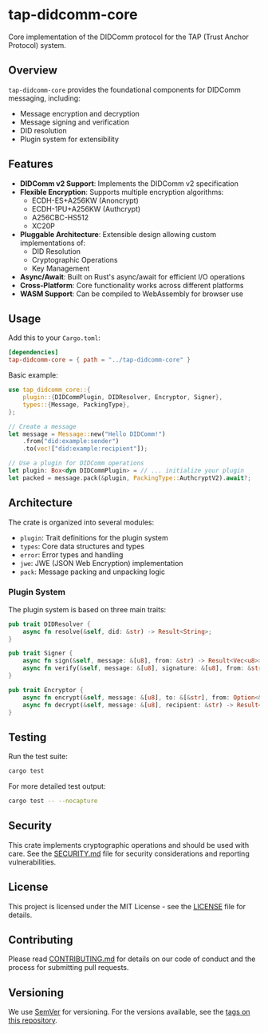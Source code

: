 # tap-didcomm-core

Core implementation of the DIDComm protocol for the TAP (Trust Anchor Protocol) system.

## Overview

`tap-didcomm-core` provides the foundational components for DIDComm messaging, including:
- Message encryption and decryption
- Message signing and verification
- DID resolution
- Plugin system for extensibility

## Features

- **DIDComm v2 Support**: Implements the DIDComm v2 specification
- **Flexible Encryption**: Supports multiple encryption algorithms:
  - ECDH-ES+A256KW (Anoncrypt)
  - ECDH-1PU+A256KW (Authcrypt)
  - A256CBC-HS512
  - XC20P
- **Pluggable Architecture**: Extensible design allowing custom implementations of:
  - DID Resolution
  - Cryptographic Operations
  - Key Management
- **Async/Await**: Built on Rust's async/await for efficient I/O operations
- **Cross-Platform**: Core functionality works across different platforms
- **WASM Support**: Can be compiled to WebAssembly for browser use

## Usage

Add this to your `Cargo.toml`:

```toml
[dependencies]
tap-didcomm-core = { path = "../tap-didcomm-core" }
```

Basic example:

```rust
use tap_didcomm_core::{
    plugin::{DIDCommPlugin, DIDResolver, Encryptor, Signer},
    types::{Message, PackingType},
};

// Create a message
let message = Message::new("Hello DIDComm!")
    .from("did:example:sender")
    .to(vec!["did:example:recipient"]);

// Use a plugin for DIDComm operations
let plugin: Box<dyn DIDCommPlugin> = // ... initialize your plugin
let packed = message.pack(&plugin, PackingType::AuthcryptV2).await?;
```

## Architecture

The crate is organized into several modules:

- `plugin`: Trait definitions for the plugin system
- `types`: Core data structures and types
- `error`: Error types and handling
- `jwe`: JWE (JSON Web Encryption) implementation
- `pack`: Message packing and unpacking logic

### Plugin System

The plugin system is based on three main traits:

```rust
pub trait DIDResolver {
    async fn resolve(&self, did: &str) -> Result<String>;
}

pub trait Signer {
    async fn sign(&self, message: &[u8], from: &str) -> Result<Vec<u8>>;
    async fn verify(&self, message: &[u8], signature: &[u8], from: &str) -> Result<bool>;
}

pub trait Encryptor {
    async fn encrypt(&self, message: &[u8], to: &[&str], from: Option<&str>) -> Result<Vec<u8>>;
    async fn decrypt(&self, message: &[u8], recipient: &str) -> Result<Vec<u8>>;
}
```

## Testing

Run the test suite:

```bash
cargo test
```

For more detailed test output:

```bash
cargo test -- --nocapture
```

## Security

This crate implements cryptographic operations and should be used with care. See the [SECURITY.md](../SECURITY.md) file for security considerations and reporting vulnerabilities.

## License

This project is licensed under the MIT License - see the [LICENSE](../LICENSE) file for details.

## Contributing

Please read [CONTRIBUTING.md](../CONTRIBUTING.md) for details on our code of conduct and the process for submitting pull requests.

## Versioning

We use [SemVer](http://semver.org/) for versioning. For the versions available, see the [tags on this repository](https://github.com/your/project/tags). 